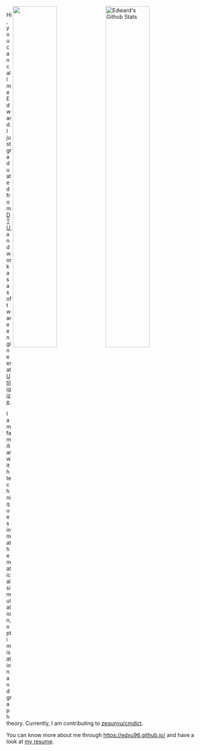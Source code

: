 <img align="right" alt="Edward's Github Stats" width="48%" src="https://github-readme-stats.vercel.app/api?username=edxu96&count_private=true&show_icons=true&hide_title=true&icon_color=7793cc&title_color=7793cc&text_color=595858&bg_color=ffffff" />

<img align="right" width="48%" src="https://github-readme-stats.vercel.app/api/top-langs/?username=edxu96&hide=html,PostScript&layout=compact&title_color=7793cc&text_color=595858&bg_color=ffffff">

Hi, you can call me Edward. I just graduated from [DTU](https://www.dtu.dk/), and work as a software engineer at [Utiligize](https://www.utiligize.com/).

I am familiar with techniques in mathematical simulation, optimisation and graph theory. Currently, I am contributing to [zequnyu/cmdict](https://github.com/zequnyu/cmdict).

You can know more about me through https://edxu96.github.io/ and have a look at [my resume](https://edxu96.github.io/files/resume.pdf).
